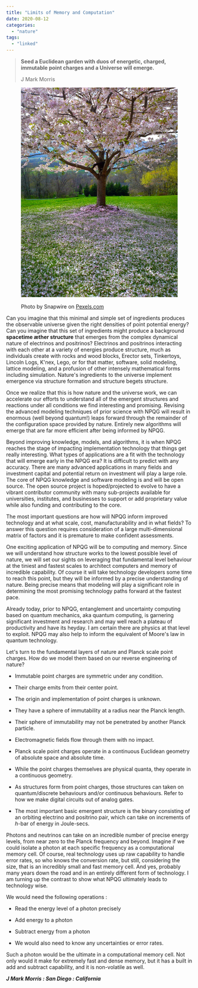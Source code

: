```yaml
---
title: "Limits of Memory and Computation"
date: 2020-08-12
categories: 
  - "nature"
tags: 
  - "linked"
---
```


> **Seed a Euclidean garden with duos of energetic, charged, immutable point charges and a Universe will emerge.**
> 
> J Mark Morris

<figure>

![](images/pexels-photo-92933.jpeg)

<figcaption>

Photo by Snapwire on [Pexels.com](https://www.pexels.com/photo/flower-tree-park-landscape-92933/)

</figcaption>

</figure>

Can you imagine that this minimal and simple set of ingredients produces the observable universe given the right densities of point potential energy? Can you imagine that this set of ingredients might produce a background **spacetime æther structure** that emerges from the complex dynamical nature of electrinos and positrinos? Electrinos and positrinos interacting with each other at a variety of energies produce structure, much as individuals create with rocks and wood blocks, Erector sets, Tinkertoys, Lincoln Logs, K'nex, Lego, or for that matter, software, solid modeling, lattice modeling, and a profusion of other intensely mathematical forms including simulation. Nature's ingredients to the universe implement emergence via structure formation and structure begets structure.

Once we realize that this is how nature and the universe work, we can accelerate our efforts to understand all of the emergent structures and reactions under all conditions we find interesting and promising. Revising the advanced modeling techniques of prior science with NPQG will result in enormous (well beyond quantum!) leaps forward through the remainder of the configuration space provided by nature. Entirely new algorithms will emerge that are far more efficient after being informed by NPQG.

Beyond improving knowledge, models, and algorithms, it is when NPQG reaches the stage of impacting implementation technology that things get really interesting. What types of applications are a fit with the technology that will emerge early in the NPQG era? It is difficult to predict with any accuracy. There are many advanced applications in many fields and investment capital and potential return on investment will play a large role. The core of NPQG knowledge and software modeling is and will be open source. The open source project is hoped/projected to evolve to have a vibrant contributor community with many sub-projects available for universities, institutes, and businesses to support or add proprietary value while also funding and contributing to the core.

The most important questions are how will NPQG inform improved technology and at what scale, cost, manufacturability and in what fields? To answer this question requires consideration of a large multi-dimensional matrix of factors and it is premature to make confident assessments.

One exciting application of NPQG will be to computing and memory. Since we will understand how structure works to the lowest possible level of nature, we will set our sights on leveraging that fundamental level behaviour at the tiniest and fastest scales to architect computers and memory of incredible capability. Of course it will take technology developers some time to reach this point, but they will be informed by a precise understanding of nature. Being precise means that modeling will play a significant role in determining the most promising technology paths forward at the fastest pace.

Already today, prior to NPQG, entanglement and uncertainty computing based on quantum mechanics, aka quantum computing, is garnering significant investment and research and may well reach a plateau of productivity and have its heyday. I am certain there are physics at that level to exploit. NPQG may also help to inform the equivalent of Moore's law in quantum technology.

Let's turn to the fundamental layers of nature and Planck scale point charges. How do we model them based on our reverse engineering of nature?

- Immutable point charges are symmetric under any condition.

- Their charge emits from their center point.

- The origin and implementation of point charges is unknown.

- They have a sphere of immutability at a radius near the Planck length.

- Their sphere of immutability may not be penetrated by another Planck particle.

- Electromagnetic fields flow through them with no impact.

- Planck scale point charges operate in a continuous Euclidean geometry of absolute space and absolute time.

- While the point charges themselves are physical quanta, they operate in a continuous geometry.

- As structures form from point charges, those structures can taken on quantum/discrete behaviours and/or continuous behaviours. Refer to how we make digital circuits out of analog gates.

- The most important basic emergent structure is the binary consisting of an orbiting electrino and positrino pair, which can take on increments of _h_\-bar of energy in Joule-secs.

Photons and neutrinos can take on an incredible number of precise energy levels, from near zero to the Planck frequency and beyond. Imagine if we could isolate a photon at each specific frequency as a computational memory cell. Of course, real technology uses up raw capability to handle error rates, so who knows the conversion rate, but still, considering the size, that is an incredibly small and fast memory cell. And yes, probably many years down the road and in an entirely different form of technology. I am turning up the contrast to show what NPQG ultimately leads to technology wise.

We would need the following operations :

- Read the energy level of a photon precisely

- Add energy to a photon

- Subtract energy from a photon

- We would also need to know any uncertainties or error rates.

Such a photon would be the ultimate in a computational memory cell. Not only would it make for extremely fast and dense memory, but it has a built in add and subtract capability, and it is non-volatile as well.

**_J Mark Morris : San Diego : California_**
